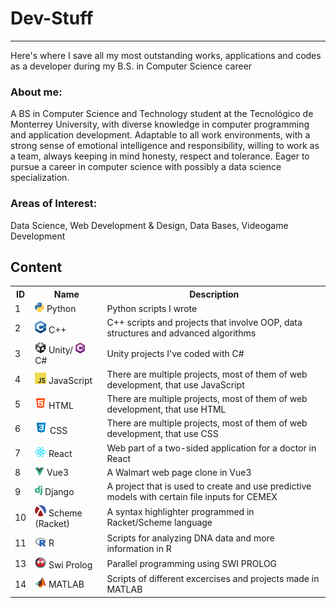 # Dev-Stuff
---
Here's where I save all my most outstanding works, applications and codes as a developer during my B.S. in Computer Science career

### About me:
A BS in Computer Science and Technology student at the Tecnológico de Monterrey University, with diverse knowledge in computer programming and application development. Adaptable to all work environments, with a strong sense of emotional intelligence and responsibility, willing to work as a team, always keeping in mind honesty, respect and tolerance. Eager to pursue a career in computer science with possibly a data science specialization.

### Areas of Interest:
Data Science, Web Development & Design, Data Bases, Videogame Development

## Content
<table>
  <tr>
    <th>ID</th><th>Name</th><th>Description</th>
  </tr>
  <tr>
    <td>1</td><td>
      <img src="images/R.png" alt="Python logo" width="15" style="max-width:100%;"> Python
    </td><td>Python scripts I wrote</td>
  </tr>
  <tr>
    <td>2</td><td>
      <img src="images/1983_c__.png" alt="Python logo" width="18" style="max-width:100%;"> C++
    </td><td>C++ scripts and projects that involve OOP, data structures and advanced algorithms</td>
  </tr>
  <tr>
    <td>3</td><td>
      <img src="images/62e131df7fe3599fdd46ecb3.png" alt="Python logo" width="18" style="max-width:100%;"> Unity/ <img src="images/c-logo-A44DB3D53C-seeklogo.com.png" alt="Python logo" width="15" style="max-width:100%;"> C#
    </td><td>Unity projects I've coded with C#</td>
  </tr>
  <tr>
    <td>4</td><td>
      <img src="images/JavaScript-logo.png" alt="Python logo" width="18" style="max-width:100%;"> JavaScript
    </td><td>There are multiple projects, most of them of web development, that use JavaScript</td>
  </tr>
  <tr>
    <td>5</td><td>
      <img src="images/logo-html-5-512.png" alt="Python logo" width="18" style="max-width:100%;"> HTML
    </td><td>There are multiple projects, most of them of web development, that use HTML</td>
  </tr>
  <tr>
    <td>6</td><td>
      <img src="images/css-118-569410.png" alt="Python logo" width="20" style="max-width:100%;"> CSS
    </td><td>There are multiple projects, most of them of web development, that use CSS</td>
  </tr>
  <tr>
    <td>7</td><td>
      <img src="images/R (2).png" alt="Python logo" width="18" style="max-width:100%;"> React
    </td><td>Web part of a two-sided application for a doctor in React</td>
  </tr>
  <tr>
    <td>8</td><td>
      <img src="images/vue-9-logo-png-transparent-min.png" alt="Python logo" width="15" style="max-width:100%;"> Vue3
    </td><td>A Walmart web page clone in Vue3</td>
  </tr>
  <tr>
    <td>9</td><td>
      <img src="images/1758767.png" alt="Python logo" width="12" style="max-width:100%;"> Django
    </td><td>A project that is used to create and use predictive models with certain file inputs for CEMEX</td>
  </tr>
  <tr>
    <td>10</td><td>
      <img src="images/512px-Racket-logo.svg.png" alt="Python logo" width="18" style="max-width:100%;"> Scheme (Racket)
    </td><td>A syntax highlighter programmed in Racket/Scheme language</td>
  </tr>
  <tr>
    <td>11</td><td>
      <img src="images/R_logo.svg.png" alt="Python logo" width="18" style="max-width:100%;"> R
    </td><td>Scripts for analyzing DNA data and more information in R</td>
  </tr>
  <tr>
    <td>13</td><td>
      <img src="images/pluginIcon.png" alt="Python logo" width="18" style="max-width:100%;"> Swi Prolog
    </td><td>Parallel programming using SWI PROLOG</td>
  </tr>
  <tr>
    <td>14</td><td>
      <img src="images/Matlab_Logo.png" alt="Python logo" width="18" style="max-width:100%;"> MATLAB
    </td><td>Scripts of different excercises and projects made in MATLAB</td>
  </tr>
</table>
